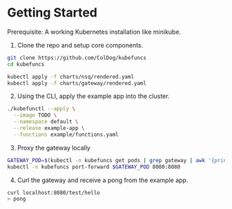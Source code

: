 # Getting Started

Prerequisite: A working Kubernetes installation like minikube.

1. Clone the repo and setup core components.

```sh
git clone https://github.com/ColDog/kubefuncs
cd kubefuncs

kubectl apply -f charts/nsq/rendered.yaml
kubectl apply -f charts/gateway/rendered.yaml
```

2. Using the CLI, apply the example app into the cluster.

```sh
./kubefunctl --apply \
  --image TODO \
  --namespace default \
  --release example-app \
  --functions example/functions.yaml
```

3. Proxy the gateway locally

```sh
GATEWAY_POD=$(kubectl -n kubefuncs get pods | grep gateway | awk '{print $1}')
kubectl -n kubefuncs port-forward $GATEWAY_POD 8080:8080
```

4. Curl the gateway and receive a pong from the example app.
```sh
curl localhost:8080/test/hello
> pong
```
